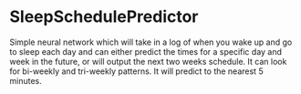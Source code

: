 # SleepSchedulePredictor
Simple neural network which will take in a log of when you wake up and go to sleep each day and can either predict the times for a specific day and week in the future, or will output the next two weeks schedule. It can look for bi-weekly and tri-weekly patterns. It will predict to the nearest 5 minutes.

